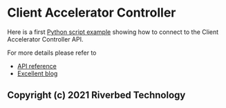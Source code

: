 # Client Accelerator Controller

Here is a first [Python script example](REST/SCCM_restapi.py) showing how to connect to the Client Accelerator Controller API.

For more details please refer to

- [API reference](https://support.riverbed.com/apis/_products/SteelCentral_Controller_for_SteelHead_Mobile/index.html)
- [Excellent blog](https://gestaltit.com/tech-talks/riverbed/riverbed-2020/nwkautomaniac/getting-started-with-the-steelhead-client-accelerator-controller-api-part-1/)

## Copyright (c) 2021 Riverbed Technology
